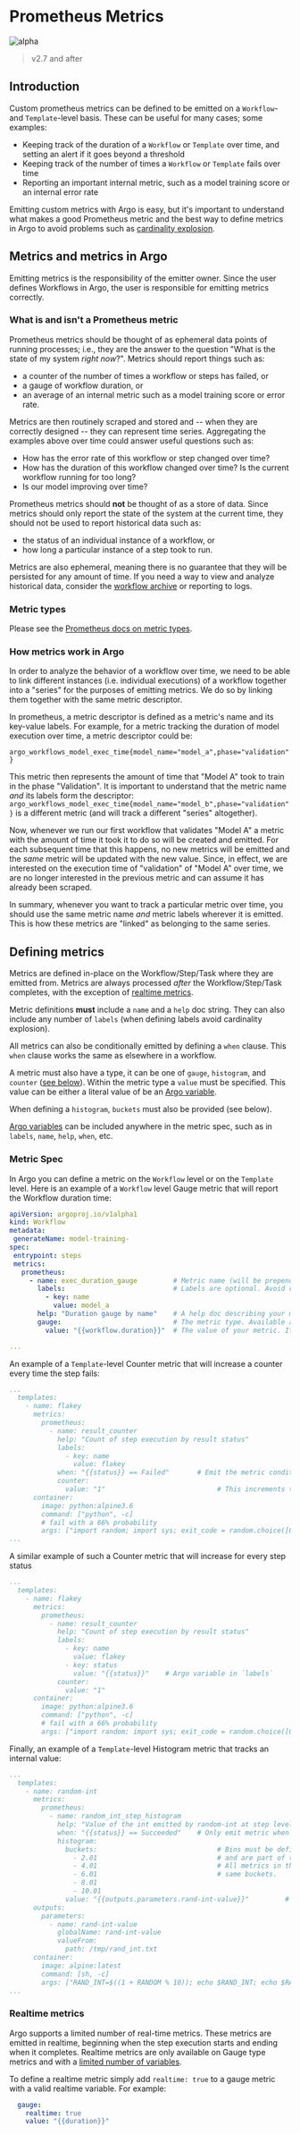 # Prometheus Metrics

![alpha](assets/alpha.svg)

> v2.7 and after

## Introduction

Custom prometheus metrics can be defined to be emitted on a `Workflow`- and `Template`-level basis. These can be useful
for many cases; some examples:

- Keeping track of the duration of a `Workflow` or `Template` over time, and setting an alert if it goes beyond a threshold
- Keeping track of the number of times a `Workflow` or `Template` fails over time
- Reporting an important internal metric, such as a model training score or an internal error rate

Emitting custom metrics with Argo is easy, but it's important to understand what makes a good Prometheus metric and the
best way to define metrics in Argo to avoid problems such as [cardinality explosion](https://stackoverflow.com/questions/46373442/how-dangerous-are-high-cardinality-labels-in-prometheus).

## Metrics and metrics in Argo

Emitting metrics is the responsibility of the emitter owner. Since the user defines Workflows in Argo, the user is responsible
for emitting metrics correctly.

### What is and isn't a Prometheus metric

Prometheus metrics should be thought of as ephemeral data points of running processes; i.e., they are the answer to
the question "What is the state of my system _right now_?". Metrics should report things such as:

- a counter of the number of times a workflow or steps has failed, or
- a gauge of workflow duration, or
- an average of an internal metric such as a model training score or error rate.

Metrics are then routinely scraped and stored and -- when they are correctly designed -- they can represent time series.
Aggregating the examples above over time could answer useful questions such as:

- How has the error rate of this workflow or step changed over time?
- How has the duration of this workflow changed over time? Is the current workflow running for too long?
- Is our model improving over time?

Prometheus metrics should **not** be thought of as a store of data. Since metrics should only report the state of the system
at the current time, they should not be used to report historical data such as:

- the status of an individual instance of a workflow, or
- how long a particular instance of a step took to run.

Metrics are also ephemeral, meaning there is no guarantee that they will be persisted for any amount of time. If you need
a way to view and analyze historical data, consider the [workflow archive](workflow-archive.md) or reporting to logs.


### Metric types

Please see the [Prometheus docs on metric types](https://prometheus.io/docs/concepts/metric_types/).

### How metrics work in Argo

In order to analyze the behavior of a workflow over time, we need to be able to link different instances
(i.e. individual executions) of a workflow together into a "series" for the purposes of emitting metrics. We do so by linking them together
with the same metric descriptor.

In prometheus, a metric descriptor is defined as a metric's name and its key-value labels. For example, for a metric 
tracking the duration of model execution over time, a metric descriptor could be:

`argo_workflows_model_exec_time{model_name="model_a",phase="validation"}`

This metric then represents the amount of time that "Model A" took to train in the phase "Validation". It is important
to understand that the metric name _and_ its labels form the descriptor: `argo_workflows_model_exec_time{model_name="model_b",phase="validation"}`
is a different metric (and will track a different "series" altogether).

Now, whenever we run our first workflow that validates "Model A" a metric with the amount of time it took it to do so will
be created and emitted. For each subsequent time that this happens, no new metrics will be emitted and the _same_ metric
will be updated with the new value. Since, in effect, we are interested on the execution time of "validation" of "Model A"
over time, we are no longer interested in the previous metric and can assume it has already been scraped.

In summary, whenever you want to track a particular metric over time, you should use the same metric name _and_ metric
labels wherever it is emitted. This is how these metrics are "linked" as belonging to the same series.

## Defining metrics

Metrics are defined in-place on the Workflow/Step/Task where they are emitted from. Metrics are always processed _after_
the Workflow/Step/Task completes, with the exception of [realtime metrics](#realtime-metrics).

Metric definitions **must** include a `name` and a `help` doc string. They can also include any number of `labels` (when
defining labels avoid cardinality explosion).

All metrics can also be conditionally emitted by defining a `when` clause. This `when` clause works the same as elsewhere
in a workflow.

A metric must also have a type, it can be one of `gauge`, `histogram`, and `counter` ([see below](#metric-spec)). Within
the metric type a `value` must be specified. This value can be either a literal value of be an [Argo variable](variables.md).

When defining a `histogram`, `buckets` must also be provided (see below).

[Argo variables](variables.md) can be included anywhere in the metric spec, such as in `labels`, `name`, `help`, `when`, etc.

### Metric Spec
 
 In Argo you can define a metric on the `Workflow` level or on the `Template` level. Here is an example of a `Workflow`
 level Gauge metric that will report the Workflow duration time:
 
 ```yaml
apiVersion: argoproj.io/v1alpha1
kind: Workflow
metadata:
  generateName: model-training-
spec:
  entrypoint: steps
  metrics:
    prometheus:
      - name: exec_duration_gauge         # Metric name (will be prepended with "argo_workflows_")
        labels:                           # Labels are optional. Avoid cardinality explosion.
          - key: name
            value: model_a
        help: "Duration gauge by name"    # A help doc describing your metric. This is required.
        gauge:                            # The metric type. Available are "gauge", "histogram", and "counter".
          value: "{{workflow.duration}}"  # The value of your metric. It could be an Argo variable (see variables doc) or a literal value

... 
```

An example of a `Template`-level Counter metric that will increase a counter every time the step fails:

```yaml
...
  templates:
    - name: flakey
      metrics:
        prometheus:
          - name: result_counter
            help: "Count of step execution by result status"
            labels:
              - key: name
                value: flakey
            when: "{{status}} == Failed"       # Emit the metric conditionally. Works the same as normal "when"
            counter:
              value: "1"                            # This increments the counter by 1
      container:
        image: python:alpine3.6
        command: ["python", -c]
        # fail with a 66% probability
        args: ["import random; import sys; exit_code = random.choice([0, 1, 1]); sys.exit(exit_code)"]
...
```

A similar example of such a Counter metric that will increase for every step status

```yaml
...
  templates:
    - name: flakey
      metrics:
        prometheus:
          - name: result_counter
            help: "Count of step execution by result status"
            labels:
              - key: name
                value: flakey
              - key: status
                value: "{{status}}"    # Argo variable in `labels`
            counter:
              value: "1"
      container:
        image: python:alpine3.6
        command: ["python", -c]
        # fail with a 66% probability
        args: ["import random; import sys; exit_code = random.choice([0, 1, 1]); sys.exit(exit_code)"]
```

Finally, an example of a `Template`-level Histogram metric that tracks an internal value:

```yaml
...
  templates:
    - name: random-int
      metrics:
        prometheus:
          - name: random_int_step_histogram
            help: "Value of the int emitted by random-int at step level"
            when: "{{status}} == Succeeded"    # Only emit metric when step succeeds
            histogram:
              buckets:                              # Bins must be defined for histogram metrics
                - 2.01                              # and are part of the metric descriptor.
                - 4.01                              # All metrics in this series MUST have the
                - 6.01                              # same buckets.
                - 8.01
                - 10.01
              value: "{{outputs.parameters.rand-int-value}}"         # References itself for its output (see variables doc)
      outputs:
        parameters:
          - name: rand-int-value
            globalName: rand-int-value
            valueFrom:
              path: /tmp/rand_int.txt
      container:
        image: alpine:latest
        command: [sh, -c]
        args: ["RAND_INT=$((1 + RANDOM % 10)); echo $RAND_INT; echo $RAND_INT > /tmp/rand_int.txt"]
...
```

### Realtime metrics

Argo supports a limited number of real-time metrics. These metrics are emitted in realtime, beginning when the step execution starts
and ending when it completes. Realtime metrics are only available on Gauge type metrics and with a [limited number of variables](variables.md#realtime-metrics).

To define a realtime metric simply add `realtime: true` to a gauge metric with a valid realtime variable. For example:

```yaml
  gauge:
    realtime: true
    value: "{{duration}}"
```